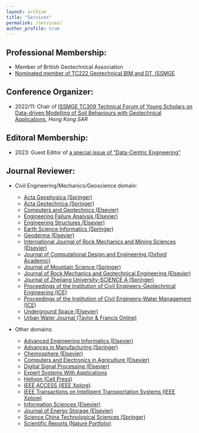```yaml
---
layout: archive
title: "Services"
permalink: /services/
author_profile: true
---
```


## Professional Membership:

- Member of British Geotechnical Association
- [Nominated member of TC222 Geotechnical BIM and DT, ISSMGE](https://www.issmge.org/committees/technical-committees/applications/geotechnical-bim-and-dt)

## Conference Organizer:

- 2022/11: Chair of [ISSMGE TC309 Technical Forum of Young Scholars on Data-driven Modelling of Soil Behaviours with Geotechnical Applications](https://www.issmge.org/news/issmge-tc309-technical-forum-of-young-scholars-on-data-driven-modelling-of-soil-behaviours-with-geotechnical-applications), *Hong Kong SAR*

## Editoral Membership:

- 2023: Guest Editor of [a special issue of “Data-Centric Engineering”](https://www.cambridge.org/core/journals/data-centric-engineering/announcements/call-for-papers/dce-call-for-papers-data-driven-techniques-in-geoscience-geomechanics-and-geotechnical-engineering)

## Journal Reviewer:

- Civil Engineering/Mechanics/Geoscience domain:

  - [Acta Geophysica (Springer)](https://www.springer.com/journal/11600)
  - [Acta Geotechnica (Springer)](https://www.springer.com/journal/11440)
  - [Computers and Geotechnics (Elsevier)](https://www.sciencedirect.com/journal/computers-and-geotechnics)
  - [Engineering Failure Analysis (Elsevier)](https://www.sciencedirect.com/journal/engineering-failure-analysis)
  - [Engineering Structures (Elsevier)](https://www.sciencedirect.com/journal/engineering-structures)
  - [Earth Science Informatics (Springer)](https://www.springer.com/journal/12145)
  - [Geoderma (Elsevier)](https://www.sciencedirect.com/journal/geoderma)
  - [International Journal of Rock Mechanics and Mining Sciences (Elsevier)](https://www.sciencedirect.com/journal/international-journal-of-rock-mechanics-and-mining-sciences)
  - [Journal of Computational Design and Engineering (Oxford Academic)](https://academic.oup.com/jcde)
  - [Journal of Mountain Science (Springer)](https://www.springer.com/journal/11629)
  - [Journal of Rock Mechanics and Geotechnical Engineering (Elsevier)](https://www.sciencedirect.com/journal/journal-of-rock-mechanics-and-geotechnical-engineering)
  - [Journal of Zhejiang University-SCIENCE A (Springer)](https://www.springer.com/journal/11582)
  - [Proceedings of the Institution of Civil Engineers-Geotechnical Engineering (ICE)](https://www.icevirtuallibrary.com/toc/jgeen/current)
  - [Proceedings of the Institution of Civil Engineers-Water Management (ICE)](https://www.icevirtuallibrary.com/toc/jwama/current)
  - [Underground Space (Elsevier)](https://www.sciencedirect.com/journal/underground-space)
  - [Urban Water Journal (Taylor & Francis Online)](https://www.tandfonline.com/journals/nurw20?cookieSet=1)
  
- Other domains:

  - [Advanced Engineering Informatics (Elsevier)](https://www.sciencedirect.com/journal/advanced-engineering-informatics)
  - [Advances in Manufacturing (Springer)](https://www.sciencedirect.com/journal/engineering-structures)
  - [Chemosphere (Elsevier)](https://www.sciencedirect.com/journal/chemosphere)
  - [Computers and Electronics in Agriculture (Elsevier)](https://www.sciencedirect.com/journal/computers-and-electronics-in-agriculture)
  - [Digital Signal Processing (Elsevier)](https://www.sciencedirect.com/journal/digital-signal-processing)
  - [Expert Systems With Applications](https://www.sciencedirect.com/journal/expert-systems-with-applications)
  - [Heliyon (Cell Press)](https://www.cell.com/heliyon/home)
  - [IEEE ACCESS (IEEE Xplore)](https://ieeexplore.ieee.org/xpl/RecentIssue.jsp?punumber=6287639)
  - [IEEE Transactions on Intelligent Transportation Systems (IEEE Xplore)](https://ieeexplore.ieee.org/xpl/RecentIssue.jsp?punumber=6979)
  - [Information Sciences (Elsevier)](https://www.sciencedirect.com/journal/information-sciences)
  - [Journal of Energy Storage (Elsevier)](https://www.sciencedirect.com/journal/journal-of-energy-storage)
  - [Science China Technological Sciences (Springer)](https://www.springer.com/journal/11431)
  - [Scientific Reports (Nature Portfolio)](https://www.nature.com/srep/)
